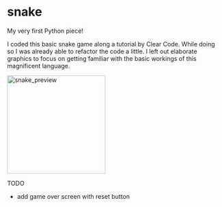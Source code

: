 # snake
My very first Python piece!

I coded this basic snake game along a tutorial by Clear Code. While doing so I was already able to refactor the code a little. I left out elaborate graphics to focus on getting familiar with the basic workings of this magnificent language.

<img width="230" alt="snake_preview" src="https://github.com/smg-lab101/snake/assets/119412353/0598a28d-3e2e-4de4-8f6a-157388e345c2">


TODO
- add game over screen with reset button
